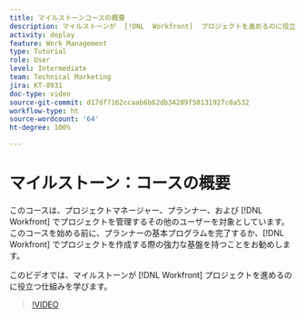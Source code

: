 ```yaml
---
title: マイルストーンコースの概要
description: マイルストーンが  [!DNL  Workfront]  プロジェクトを進めるのに役立つ仕組みを学びます。
activity: deploy
feature: Work Management
type: Tutorial
role: User
level: Intermediate
team: Technical Marketing
jira: KT-8931
doc-type: video
source-git-commit: d17df7162ccaab6b62db34209f50131927c0a532
workflow-type: ht
source-wordcount: '64'
ht-degree: 100%

---
```


# マイルストーン：コースの概要

このコースは、プロジェクトマネージャー、プランナー、および [!DNL Workfront] でプロジェクトを管理するその他のユーザーを対象としています。このコースを始める前に、プランナーの基本プログラムを完了するか、[!DNL Workfront] でプロジェクトを作成する際の強力な基盤を持つことをお勧めします。

このビデオでは、マイルストーンが [!DNL  Workfront] プロジェクトを進めるのに役立つ仕組みを学びます。

>[!VIDEO](https://video.tv.adobe.com/v/335203/?quality=12&learn=on&enablevpops)
